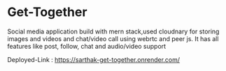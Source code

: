 # Get-Together
Social media application build with mern stack,used cloudnary for storing images and videos and chat/video call using webrtc and peer js. It has all features like  post, follow, chat and audio/video support

Deployed-Link : https://sarthak-get-together.onrender.com/
